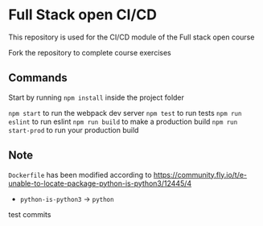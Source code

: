 # Full Stack open CI/CD

This repository is used for the CI/CD module of the Full stack open course

Fork the repository to complete course exercises

## Commands

Start by running `npm install` inside the project folder

`npm start` to run the webpack dev server
`npm test` to run tests
`npm run eslint` to run eslint
`npm run build` to make a production build
`npm run start-prod` to run your production build

## Note

`Dockerfile` has been modified according to https://community.fly.io/t/e-unable-to-locate-package-python-is-python3/12445/4

- `python-is-python3` -> `python`

test commits
